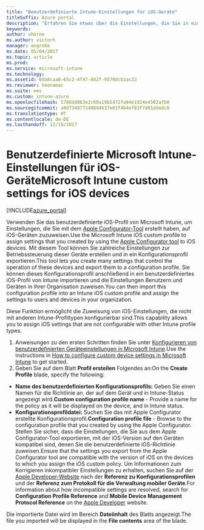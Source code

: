 ```yaml
---
title: "Benutzerdefinierte Intune-Einstellungen für iOS-Geräte"
titleSuffix: Azure portal
description: "Erfahren Sie etwas über die Einstellungen, die Sie in einem benutzerdefinierten iOS-Profil verwenden können.\""
keywords: 
author: vhorne
ms.author: victorh
manager: angrobe
ms.date: 05/04/2017
ms.topic: article
ms.prod: 
ms.service: microsoft-intune
ms.technology: 
ms.assetid: 6da8caa8-65c2-4f47-842f-9570dcb1ac22
ms.reviewer: heenamac
ms.suite: ems
ms.custom: intune-azure
ms.openlocfilehash: 5786dd863e2c60a19b5472fa94e1924e4502afb0
ms.sourcegitcommit: a9d734877340894637e03f4b4ef83f7d01ddedc8
ms.translationtype: HT
ms.contentlocale: de-DE
ms.lasthandoff: 12/19/2017
---
```

# <a name="microsoft-intune-custom-settings-for-ios-devices"></a><span data-ttu-id="b66aa-103">Benutzerdefinierte Microsoft Intune-Einstellungen für iOS-Geräte</span><span class="sxs-lookup"><span data-stu-id="b66aa-103">Microsoft Intune custom settings for iOS devices</span></span>

[!INCLUDE[azure_portal](./includes/azure_portal.md)]

<span data-ttu-id="b66aa-104">Verwenden Sie das benutzerdefinierte iOS-Profil von Microsoft Intune, um Einstellungen, die Sie mit dem [Apple Configurator-Tool](https://itunes.apple.com/app/apple-configurator-2/id1037126344?mt=12) erstellt haben, auf iOS-Geräten zuzuweisen.</span><span class="sxs-lookup"><span data-stu-id="b66aa-104">Use the Microsoft Intune iOS custom profile to assign settings that you created by using the [Apple Configurator tool](https://itunes.apple.com/app/apple-configurator-2/id1037126344?mt=12) to iOS devices.</span></span> <span data-ttu-id="b66aa-105">Mit diesem Tool können Sie zahlreiche Einstellungen zur Betriebssteuerung dieser Geräte erstellen und in ein Konfigurationsprofil exportieren.</span><span class="sxs-lookup"><span data-stu-id="b66aa-105">This tool lets you create many settings that control the operation of these devices and export them to a configuration profile.</span></span> <span data-ttu-id="b66aa-106">Sie können dieses Konfigurationsprofil anschließend in ein benutzerdefiniertes iOS-Profil von Intune importieren und die Einstellungen Benutzern und Geräten in Ihrer Organisation zuweisen.</span><span class="sxs-lookup"><span data-stu-id="b66aa-106">You can then import this configuration profile into an Intune iOS custom profile and assign the settings to users and devices in your organization.</span></span>

<span data-ttu-id="b66aa-107">Diese Funktion ermöglicht die Zuweisung von iOS-Einstellungen, die nicht mit anderen Intune-Profiltypen konfigurierbar sind.</span><span class="sxs-lookup"><span data-stu-id="b66aa-107">This capability allows you to assign iOS settings that are not configurable with other Intune profile types.</span></span>


1. <span data-ttu-id="b66aa-108">Anweisungen zu den ersten Schritten finden Sie unter [Konfigurieren von benutzerdefinierten Geräteeinstellungen in Microsoft Intune](custom-settings-configure.md).</span><span class="sxs-lookup"><span data-stu-id="b66aa-108">Use the instructions in [How to configure custom device settings in Microsoft Intune](custom-settings-configure.md) to get started.</span></span>
2. <span data-ttu-id="b66aa-109">Geben Sie auf dem Blatt **Profil erstellen** Folgendes an:</span><span class="sxs-lookup"><span data-stu-id="b66aa-109">On the **Create Profile** blade, specify the following:</span></span>

- <span data-ttu-id="b66aa-110">**Name des benutzerdefinierten Konfigurationsprofils:** Geben Sie einen Namen für die Richtlinie an, der auf dem Gerät und in Intune-Status angezeigt wird.</span><span class="sxs-lookup"><span data-stu-id="b66aa-110">**Custom configuration profile name** - Provide a name for the policy as it will be displayed on the device, and in Intune status.</span></span>
- <span data-ttu-id="b66aa-111">**Konfigurationsprofildatei:** Suchen Sie das mit Apple Configurator erstellte Konfigurationsprofil.</span><span class="sxs-lookup"><span data-stu-id="b66aa-111">**Configuration profile file** - Browse to the configuration profile that you created by using the Apple Configurator.</span></span>
<span data-ttu-id="b66aa-112">Stellen Sie sicher, dass die Einstellungen, die Sie aus dem Apple Configurator-Tool exportieren, mit der iOS-Version auf den Geräten kompatibel sind, denen Sie die benutzerdefinierte iOS-Richtlinie zuweisen.</span><span class="sxs-lookup"><span data-stu-id="b66aa-112">Ensure that the settings you export from the Apple Configurator tool are compatible with the version of iOS on the devices to which you assign the iOS custom policy.</span></span> <span data-ttu-id="b66aa-113">Um Informationen zum Korrigieren inkompatibler Einstellungen zu erhalten, suchen Sie auf der [Apple Developer-Website](https://developer.apple.com/) nach der **Referenz zu Konfigurationsprofilen** und der **Referenz zum Protokoll für die Verwaltung mobiler Geräte**.</span><span class="sxs-lookup"><span data-stu-id="b66aa-113">For information about how incompatible settings are resolved, search for **Configuration Profile Reference** and **Mobile Device Management Protocol Reference** on the [Apple Developer](https://developer.apple.com/) website.</span></span>

<span data-ttu-id="b66aa-114">Die importierte Datei wird im Bereich **Dateiinhalt** des Blatts angezeigt.</span><span class="sxs-lookup"><span data-stu-id="b66aa-114">The file you imported will be displayed in the **File contents** area of the blade.</span></span>
